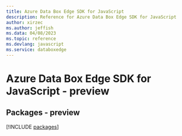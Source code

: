 ```yaml
---
title: Azure Data Box Edge SDK for JavaScript
description: Reference for Azure Data Box Edge SDK for JavaScript
author: xirzec
ms.author: jeffish
ms.data: 04/08/2023
ms.topic: reference
ms.devlang: javascript
ms.service: databoxedge
---
```

# Azure Data Box Edge SDK for JavaScript - preview
## Packages - preview
[!INCLUDE [packages](data-box-edge-index.md)]